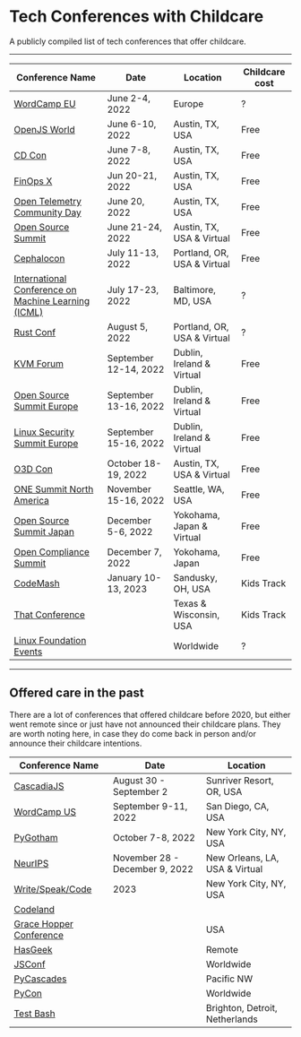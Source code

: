 # Tech Conferences with Childcare
A publicly compiled list of tech conferences that offer childcare.

-------------

| Conference Name | Date | Location | Childcare cost |
| ------------- | -------------| ------------- | ------------- |
| [WordCamp EU](https://europe.wordcamp.org/) | June 2-4, 2022 | Europe | ? | 
| [OpenJS World](https://events.linuxfoundation.org/openjs-world/) | June 6-10, 2022 | Austin, TX, USA | Free |
| [CD Con](https://events.linuxfoundation.org/cdcon/) | June 7-8, 2022 | Austin, TX, USA | Free |
| [FinOps X](https://events.linuxfoundation.org/finops-x/) | Jun 20-21, 2022 | Austin, TX, USA | Free |
| [Open Telemetry Community Day](https://events.linuxfoundation.org/open-telemetry-community-day/) | June 20, 2022 | Austin, TX, USA | Free |
| [Open Source Summit](https://events.linuxfoundation.org/open-source-summit-north-america/) | June 21-24, 2022 | Austin, TX, USA & Virtual | Free |
| [Cephalocon](https://events.linuxfoundation.org/cephalocon/) | July 11-13, 2022 | Portland, OR, USA & Virtual | Free |
| [International Conference on Machine Learning (ICML)](https://icml.cc/) | July 17-23, 2022 | Baltimore, MD, USA | ? |
| [Rust Conf](https://rustconf.com/) | August 5, 2022 | Portland, OR, USA & Virtual | ? | 
| [KVM Forum](https://events.linuxfoundation.org/kvm-forum/) | September 12-14, 2022 | Dublin, Ireland & Virtual | Free |
| [Open Source Summit Europe](https://events.linuxfoundation.org/open-source-summit-europe/) | September 13-16, 2022 | Dublin, Ireland & Virtual | Free |
| [Linux Security Summit Europe](https://events.linuxfoundation.org/linux-security-summit-europe/) | September 15-16, 2022 | Dublin, Ireland & Virtual | Free |
| [O3D Con](https://events.linuxfoundation.org/o3dcon/) | October 18-19, 2022 | Austin, TX, USA & Virtual | Free |
| [ONE Summit North America](https://events.linuxfoundation.org/one-summit-north-america/) | November 15-16, 2022 | Seattle, WA, USA | Free |
| [Open Source Summit Japan](https://events.linuxfoundation.org/open-source-summit-japan/) | December 5-6, 2022 | Yokohama, Japan & Virtual | Free |
| [Open Compliance Summit](https://events.linuxfoundation.org/open-compliance-summit/) | December 7, 2022 | Yokohama, Japan | Free |
| [CodeMash](https://www.codemash.org/) | January 10-13, 2023 | Sandusky, OH, USA | Kids Track |
| [That Conference](https://that.us/that-conference/) | | Texas & Wisconsin, USA | Kids Track |
| [Linux Foundation Events](https://events.linuxfoundation.org) | | Worldwide | ? | 


-------------


## Offered care in the past

There are a lot of conferences that offered childcare before 2020, but either went remote since or just have not announced their childcare plans. They are worth noting here, in case they do come back in person and/or announce their childcare intentions.

| Conference Name | Date | Location |
| ------------- | -------------| ------------- |
| [CascadiaJS](https://2022.cascadiajs.com/) | August 30 - September 2 | Sunriver Resort, OR, USA |
| [WordCamp US](https://us.wordcamp.org/) | September 9-11, 2022 | San Diego, CA, USA |
| [PyGotham](https://pygotham.org) | October 7-8, 2022 | New York City, NY, USA |
| [NeurIPS](https://nips.cc/) | November 28 - December 9, 2022 | New Orleans, LA, USA & Virtual |
| [Write/Speak/Code](https://writespeakcode.com) | 2023 | New York City, NY, USA |
| [Codeland](https://codelandconf.com) | | |
| [Grace Hopper Conference](https://ghc.anitab.org/) | | USA |
| [HasGeek](https://hasgeek.com) | | Remote |
| [JSConf](https://jsconf.com/) | | Worldwide |
| [PyCascades](https://2022.pycascades.com/) | | Pacific NW |
| [PyCon](https://pycon.org/) | | Worldwide |
| [Test Bash](https://www.ministryoftesting.com/testbash) | | Brighton, Detroit, Netherlands |
